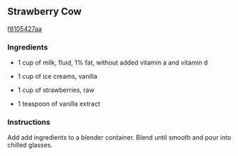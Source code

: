 ## Strawberry Cow

[f8105427aa](http://www.food.com/recipe/strawberry-cow-49099)

### Ingredients

 - 1 cup of milk, fluid, 1% fat, without added vitamin a and vitamin d

 - 1 cup of ice creams, vanilla

 - 1 cup of strawberries, raw

 - 1 teaspoon of vanilla extract

### Instructions

Add add ingredients to a blender container. Blend until smooth and pour into chilled glasses.